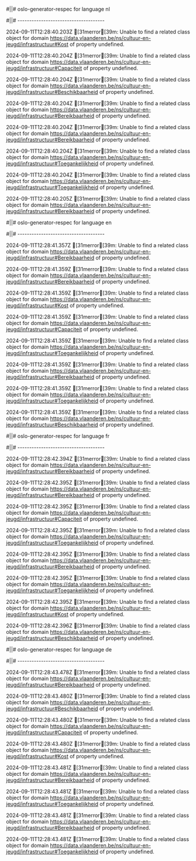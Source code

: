 #||# oslo-generator-respec for language nl  

#||# -------------------------------------  

2024-09-11T12:28:40.203Z [31merror[39m: Unable to find a related class object for domain https://data.vlaanderen.be/ns/cultuur-en-jeugd/infrastructuur#Kost of property undefined.

2024-09-11T12:28:40.204Z [31merror[39m: Unable to find a related class object for domain https://data.vlaanderen.be/ns/cultuur-en-jeugd/infrastructuur#Capaciteit of property undefined.

2024-09-11T12:28:40.204Z [31merror[39m: Unable to find a related class object for domain https://data.vlaanderen.be/ns/cultuur-en-jeugd/infrastructuur#Beschikbaarheid of property undefined.

2024-09-11T12:28:40.204Z [31merror[39m: Unable to find a related class object for domain https://data.vlaanderen.be/ns/cultuur-en-jeugd/infrastructuur#Bereikbaarheid of property undefined.

2024-09-11T12:28:40.204Z [31merror[39m: Unable to find a related class object for domain https://data.vlaanderen.be/ns/cultuur-en-jeugd/infrastructuur#Bereikbaarheid of property undefined.

2024-09-11T12:28:40.204Z [31merror[39m: Unable to find a related class object for domain https://data.vlaanderen.be/ns/cultuur-en-jeugd/infrastructuur#Toegankelijkheid of property undefined.

2024-09-11T12:28:40.204Z [31merror[39m: Unable to find a related class object for domain https://data.vlaanderen.be/ns/cultuur-en-jeugd/infrastructuur#Toegankelijkheid of property undefined.

2024-09-11T12:28:40.205Z [31merror[39m: Unable to find a related class object for domain https://data.vlaanderen.be/ns/cultuur-en-jeugd/infrastructuur#Bereikbaarheid of property undefined.

#||# oslo-generator-respec for language en  

#||# -------------------------------------  

2024-09-11T12:28:41.357Z [31merror[39m: Unable to find a related class object for domain https://data.vlaanderen.be/ns/cultuur-en-jeugd/infrastructuur#Bereikbaarheid of property undefined.

2024-09-11T12:28:41.359Z [31merror[39m: Unable to find a related class object for domain https://data.vlaanderen.be/ns/cultuur-en-jeugd/infrastructuur#Bereikbaarheid of property undefined.

2024-09-11T12:28:41.359Z [31merror[39m: Unable to find a related class object for domain https://data.vlaanderen.be/ns/cultuur-en-jeugd/infrastructuur#Kost of property undefined.

2024-09-11T12:28:41.359Z [31merror[39m: Unable to find a related class object for domain https://data.vlaanderen.be/ns/cultuur-en-jeugd/infrastructuur#Capaciteit of property undefined.

2024-09-11T12:28:41.359Z [31merror[39m: Unable to find a related class object for domain https://data.vlaanderen.be/ns/cultuur-en-jeugd/infrastructuur#Toegankelijkheid of property undefined.

2024-09-11T12:28:41.359Z [31merror[39m: Unable to find a related class object for domain https://data.vlaanderen.be/ns/cultuur-en-jeugd/infrastructuur#Bereikbaarheid of property undefined.

2024-09-11T12:28:41.359Z [31merror[39m: Unable to find a related class object for domain https://data.vlaanderen.be/ns/cultuur-en-jeugd/infrastructuur#Toegankelijkheid of property undefined.

2024-09-11T12:28:41.359Z [31merror[39m: Unable to find a related class object for domain https://data.vlaanderen.be/ns/cultuur-en-jeugd/infrastructuur#Beschikbaarheid of property undefined.

#||# oslo-generator-respec for language fr  

#||# -------------------------------------  

2024-09-11T12:28:42.394Z [31merror[39m: Unable to find a related class object for domain https://data.vlaanderen.be/ns/cultuur-en-jeugd/infrastructuur#Bereikbaarheid of property undefined.

2024-09-11T12:28:42.395Z [31merror[39m: Unable to find a related class object for domain https://data.vlaanderen.be/ns/cultuur-en-jeugd/infrastructuur#Bereikbaarheid of property undefined.

2024-09-11T12:28:42.395Z [31merror[39m: Unable to find a related class object for domain https://data.vlaanderen.be/ns/cultuur-en-jeugd/infrastructuur#Capaciteit of property undefined.

2024-09-11T12:28:42.395Z [31merror[39m: Unable to find a related class object for domain https://data.vlaanderen.be/ns/cultuur-en-jeugd/infrastructuur#Toegankelijkheid of property undefined.

2024-09-11T12:28:42.395Z [31merror[39m: Unable to find a related class object for domain https://data.vlaanderen.be/ns/cultuur-en-jeugd/infrastructuur#Bereikbaarheid of property undefined.

2024-09-11T12:28:42.395Z [31merror[39m: Unable to find a related class object for domain https://data.vlaanderen.be/ns/cultuur-en-jeugd/infrastructuur#Toegankelijkheid of property undefined.

2024-09-11T12:28:42.395Z [31merror[39m: Unable to find a related class object for domain https://data.vlaanderen.be/ns/cultuur-en-jeugd/infrastructuur#Kost of property undefined.

2024-09-11T12:28:42.396Z [31merror[39m: Unable to find a related class object for domain https://data.vlaanderen.be/ns/cultuur-en-jeugd/infrastructuur#Beschikbaarheid of property undefined.

#||# oslo-generator-respec for language de  

#||# -------------------------------------  

2024-09-11T12:28:43.478Z [31merror[39m: Unable to find a related class object for domain https://data.vlaanderen.be/ns/cultuur-en-jeugd/infrastructuur#Bereikbaarheid of property undefined.

2024-09-11T12:28:43.480Z [31merror[39m: Unable to find a related class object for domain https://data.vlaanderen.be/ns/cultuur-en-jeugd/infrastructuur#Beschikbaarheid of property undefined.

2024-09-11T12:28:43.480Z [31merror[39m: Unable to find a related class object for domain https://data.vlaanderen.be/ns/cultuur-en-jeugd/infrastructuur#Capaciteit of property undefined.

2024-09-11T12:28:43.480Z [31merror[39m: Unable to find a related class object for domain https://data.vlaanderen.be/ns/cultuur-en-jeugd/infrastructuur#Kost of property undefined.

2024-09-11T12:28:43.481Z [31merror[39m: Unable to find a related class object for domain https://data.vlaanderen.be/ns/cultuur-en-jeugd/infrastructuur#Bereikbaarheid of property undefined.

2024-09-11T12:28:43.481Z [31merror[39m: Unable to find a related class object for domain https://data.vlaanderen.be/ns/cultuur-en-jeugd/infrastructuur#Toegankelijkheid of property undefined.

2024-09-11T12:28:43.481Z [31merror[39m: Unable to find a related class object for domain https://data.vlaanderen.be/ns/cultuur-en-jeugd/infrastructuur#Bereikbaarheid of property undefined.

2024-09-11T12:28:43.481Z [31merror[39m: Unable to find a related class object for domain https://data.vlaanderen.be/ns/cultuur-en-jeugd/infrastructuur#Toegankelijkheid of property undefined.

